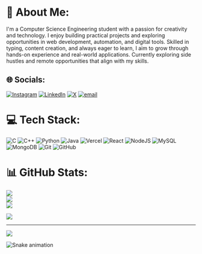 # 💫 About Me:  
I'm a Computer Science Engineering student with a passion for creativity and technology. I enjoy building practical projects and exploring opportunities in web development, automation, and digital tools. Skilled in typing, content creation, and always eager to learn, I aim to grow through hands-on experience and real-world applications. Currently exploring side hustles and remote opportunities that align with my skills.


## 🌐 Socials:
[![Instagram](https://img.shields.io/badge/Instagram-%23E4405F.svg?logo=Instagram&logoColor=white)](https://instagram.com/balaram_chinni_7) [![LinkedIn](https://img.shields.io/badge/LinkedIn-%230077B5.svg?logo=linkedin&logoColor=white)](https://linkedin.com/in/https://www.linkedin.com/in/chinni-balaram-trishal-b9745831b) [![X](https://img.shields.io/badge/X-black.svg?logo=X&logoColor=white)](https://x.com/ChinniTrishal) [![email](https://img.shields.io/badge/Email-D14836?logo=gmail&logoColor=white)](mailto:balaramchinni7780@gmail.com) 

# 💻 Tech Stack:
![C](https://img.shields.io/badge/c-%2300599C.svg?style=flat&logo=c&logoColor=white) ![C++](https://img.shields.io/badge/c++-%2300599C.svg?style=flat&logo=c%2B%2B&logoColor=white) ![Python](https://img.shields.io/badge/python-3670A0?style=flat&logo=python&logoColor=ffdd54) ![Java](https://img.shields.io/badge/java-%23ED8B00.svg?style=flat&logo=openjdk&logoColor=white) ![Vercel](https://img.shields.io/badge/vercel-%23000000.svg?style=flat&logo=vercel&logoColor=white) ![React](https://img.shields.io/badge/react-%2320232a.svg?style=flat&logo=react&logoColor=%2361DAFB) ![NodeJS](https://img.shields.io/badge/node.js-6DA55F?style=flat&logo=node.js&logoColor=white) ![MySQL](https://img.shields.io/badge/mysql-4479A1.svg?style=flat&logo=mysql&logoColor=white) ![MongoDB](https://img.shields.io/badge/MongoDB-%234ea94b.svg?style=flat&logo=mongodb&logoColor=white) ![Git](https://img.shields.io/badge/git-%23F05033.svg?style=flat&logo=git&logoColor=white) ![GitHub](https://img.shields.io/badge/github-%23121011.svg?style=flat&logo=github&logoColor=white)
# 📊 GitHub Stats:
![](https://github-readme-stats.vercel.app/api?username=Trishal45&theme=radical&hide_border=false&include_all_commits=true&count_private=false)<br/>
![](https://nirzak-streak-stats.vercel.app/?user=Trishal45&theme=radical&hide_border=false)<br/>
![](https://github-readme-stats.vercel.app/api/top-langs/?username=Trishal45&theme=radical&hide_border=false&include_all_commits=true&count_private=false&layout=compact)


![](https://quotes-github-readme.vercel.app/api?type=horizontal&theme=merko)

---
[![](https://visitcount.itsvg.in/api?id=Trishal45&icon=0&color=0)](https://visitcount.itsvg.in)




<img src="https://raw.githubusercontent.com/Trishal45/Trishal45/output/snake.svg" alt="Snake animation" />


